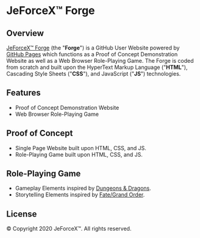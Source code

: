 # JeForceX™ Forge

## Overview
[JeForceX™ Forge](https://jeforcex.github.io) (the "**Forge**") is a GitHub User Website powered by [GitHub Pages](https://pages.github.com) which functions as a Proof of Concept Demonstration Website as well as a Web Browser Role-Playing Game. The Forge is coded from scratch and built upon the HyperText Markup Language ("**HTML**"), Cascading Style Sheets ("**CSS**"), and JavaScript ("**JS**") technologies.

## Features
- Proof of Concept Demonstration Website
- Web Browser Role-Playing Game

## Proof of Concept
- Single Page Website built upon HTML, CSS, and JS.
- Role-Playing Game built upon HTML, CSS, and JS.

## Role-Playing Game
- Gameplay Elements inspired by [Dungeons & Dragons](https://dnd.wizards.com).
- Storytelling Elements inspired by [Fate/Grand Order](https://fate-go.us).

## License
© Copyright 2020 JeForceX™. All rights reserved.